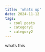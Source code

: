```yaml
---
title: 'whats up'
date: 2024-11-12
tags:
  - cool posts
  - category1
  - category2
---
```

whats this
